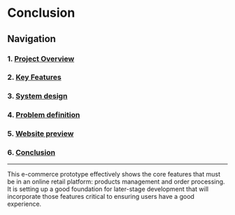 # Conclusion

## Navigation

### 1. [Project Overview](../project-report.md#1-project-overview)

### 2. [Key Features](../project-report.md#2-key-features)

### 3. [System design](./system-design.md)

### 4. [Problem definition](./problem-definition.md)

### 5. [Website preview](https://mihailscirba.github.io/E-COMMERCE-Prototype/)

### 6. [Conclusion](./conclusion.md)

---

This e-commerce prototype effectively shows the core features that must be in an online retail platform:  products management and order processing. It is setting up a good foundation for later-stage development that will incorporate those features critical to ensuring users have a good experience.

